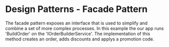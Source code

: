 # Design Patterns - Facade Pattern

The facade pattern exposes an interface that is used to simplify and combine a set of more complex processes. 
In this example the our app runs 'BuildOrder' on the 'IOrderBuilderService'. The implementation of this method creates an order, adds discounts and applys a promotion code.